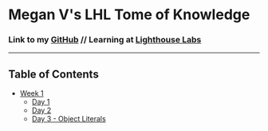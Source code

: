 # Megan V's LHL Tome of Knowledge
### Link to my [GitHub](https://github.com/elbowgrrl) // Learning at [Lighthouse Labs](www.lighthouselabs.ca)
___
## Table of Contents

* [Week 1](/week-1)
  * [Day 1](/week-1/day-1)
  * [Day 2](/week-1/day-2)
  * [Day 3 - Object Literals](/week-1/day-3.md)
